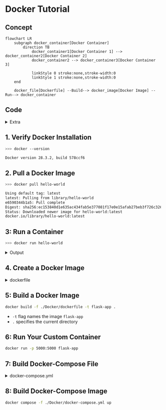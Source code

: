 # Docker Tutorial

## Concept

```mermaid
flowchart LR
    subgraph docker_container[Docker Container]
        direction TB
            docker_container1[Docker Container 1] --> docker_container2[Docker Container 2]
            docker_container2 --> docker_container3[Docker Container 3]

            linkStyle 0 stroke:none,stroke-width:0
            linkStyle 1 stroke:none,stroke-width:0
    end

    docker_file[Dockerfile] --Build--> docker_image[Docker Image] --Run--> docker_container
```

## Code

<details>
    <summary>Extra</summary>

---

## Docker image list
```bash
>>> docker image ls

REPOSITORY    TAG       IMAGE ID       CREATED        SIZE
hello-world   latest    ec153840d1e6   6 months ago   20.4kB
```

## List running containers
```bash
>>> docker ps

CONTAINER ID   IMAGE     COMMAND   CREATED   STATUS    PORTS     NAMES
```

## Stop a container using its ID (from docker ps)
```bash
docker stop <container-id>
```

## Delete Docker image
```bash
docker rmi -f <image-id / image-name>
```

## Removes all unused Docker objects

* Removes stopped containers, unused networks, dangling images, and build cache. Does not remove all unused images
```bash
docker system prune
```

* Additionally removes all unused images, not just dangling ones.
```bash
docker system prune -a
```

---

</details>

## 1. Verify Docker Installation
```bash
>>> docker --version

Docker version 28.3.2, build 578ccf6
```

## 2. Pull a Docker Image
```bash
>>> docker pull hello-world

Using default tag: latest
latest: Pulling from library/hello-world
e6590344b1a5: Pull complete
Digest: sha256:ec153840d1e635ac434fab5e377081f17e0e15afab27beb3f726c3265039cfff
Status: Downloaded newer image for hello-world:latest
docker.io/library/hello-world:latest
```

## 3: Run a Container
```bash
>>> docker run hello-world
```

<details>
    <summary>Output</summary>

    Hello from Docker!
    This message shows that your installation appears to be working correctly.

    To generate this message, Docker took the following steps:
    1. The Docker client contacted the Docker daemon.
    2. The Docker daemon pulled the "hello-world" image from the Docker Hub.
        (amd64)
    3. The Docker daemon created a new container from that image which runs the
        executable that produces the output you are currently reading.
    4. The Docker daemon streamed that output to the Docker client, which sent it
        to your terminal.

    To try something more ambitious, you can run an Ubuntu container with:
    $ docker run -it ubuntu bash

    Share images, automate workflows, and more with a free Docker ID:
    https://hub.docker.com/

    For more examples and ideas, visit:
    https://docs.docker.com/get-started/
</details>

## 4. Create a Docker Image

<details>
    <summary>dockerfile</summary>

    # Use official lightweight Python 3.12 image as the base image
    FROM python:3.12-slim

    # Set working directory inside the container to /usr/src/app
    WORKDIR /usr/src/app

    # Update package lists and install system dependencies required for Python packages and supervisor
    # Then clean up apt cache to reduce image size
    RUN apt-get update && apt-get install -y \
        && rm -rf /var/lib/apt/lists/*

    # Copy the UV binary and related files from the ghcr.io/astral-sh/uv image to /bin/ directory inside the container
    COPY --from=ghcr.io/astral-sh/uv:latest /uv /uvx /bin/

    # Copy environment configuration file into the container
    COPY .env .

    # Copy Python application source code from local ../draft/scr_v2 directory into container
    COPY ../draft/scr_v2 .

    # Copy Python dependencies list into the container
    COPY requirements.txt .

    # Use UV's pip wrapper to install Python dependencies listed in requirements.txt with no cache and system-wide
    RUN uv pip install --system --no-cache-dir -r requirements.txt

    # Expose port 5000 to allow external access to the application
    EXPOSE 5000

    # Default command to start the Python application
    CMD ["python", "app.py"]

</details>

## 5: Build a Docker Image
```bash
docker build -f ./Docker/dockerfile -t flask-app .
```

* `-t` flag names the image `flask-app`
* `.` specifies the current directory

## 6: Run Your Custom Container
```bash
docker run -p 5000:5000 flask-app
```

## 7: Build Docker-Compose File

<details>
    <summary>docker-compose.yml</summary>

```dockerfile
version: "3.9"

services:
  flask_test:
    build:
      context: ..
      dockerfile: ./Docker/dockerfile.flask_test
    env_file:
      - ../.env
    ports:
      - "5000:5000"
    # volumes:
    #   - ./draft/scr_v2:/usr/src/app
    restart: unless-stopped

  streamlit_test:
    build:
      context: ..
      dockerfile: ./Docker/dockerfile.streamlit_test
    env_file:
      - ../.env
    ports:
      - "8501:8501"
    # volumes:
    #   - ./draft/scr_v2:/usr/src/app
    restart: unless-stopped
```

</details>

## 8: Build Docker-Compose Image
```bash
docker compose -f ./Docker/docker-compose.yml up
```
